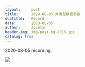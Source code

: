 ```yaml
---
layout:     post
title:      2020-08-05-非类型模板参数
subtitle:   Record
date:       2020-08-05
author:     Jocelyn
header-img: img/post-bg-2015.jpg
catalog: true
---
```


2020-08-05 recording.

![](https://tva1.sinaimg.cn/large/007S8ZIlly1ghflfaudk7j30u012tqjw.jpg)

